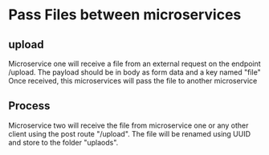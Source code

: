 # Pass Files between microservices

## upload
Microservice one will receive a file from an external request on the endpoint /upload.
The payload should be in body as form data and a key named "file"
Once received, this microservices will pass the file to another microservice

## Process
Microservice two will receive the file from microservice one or any other client using the post route "/upload".
The file will be renamed using UUID and store to the folder "uplaods".